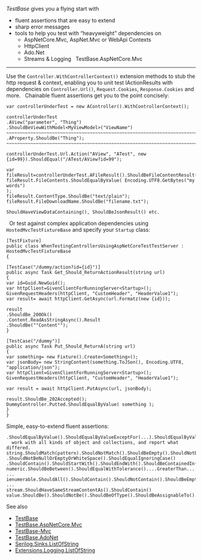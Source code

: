 *TestBase* gives you a flying start with
- fluent assertions that are easy to extend
- sharp error messages
- tools to help you test with “heavyweight” dependencies on
    -  AspNetCore.Mvc, AspNet.Mvc or WebApi Contexts
    -   HttpClient
    -   Ado.Net
    -   Streams & Logging
 
TestBase.AspNetCore.Mvc
-----------------------

Use the `Controller.WithControllerContext()` extension methods to stub the
http request &amp; context, enabling you to unit test IActionResults with
dependencies on `Controller.Url()`, `Request.Cookies`, `Response.Cookies`
and more.
 
Chainable fluent assertions get you to the point concisely:
 
```
var controllerUnderTest = new AController().WithControllerContext();
 
controllerUnderTest
.AView("parameter", "Thing")
.ShouldBeViewWithModel<MyViewModel>("ViewName")
~~~~~~~~~~~~~~~~~~~~~~~~~~~~~~~~~~~~~~~~~~~~~~~~~~~~~~~~~~~~~~~~~~~~~~~~~~~~~~~~
.AProperty.ShouldBe("Thing");
~~~~~~~~~~~~~~~~~~~~~~~~~~~~~~~~~~~~~~~~~~~~~~~~~~~~~~~~~~~~~~~~~~~~~~~~~~~~~~~~
 
controllerUnderTest.Url.Action("AView", "ATest", new
{id=99}).ShouldEqual("/ATest/AView?id=99");
 
var fileResult=controllerUnderTest.AFileResult().ShouldBeFileContentResult();
fileResult.FileContents.ShouldEqualByValue( Encoding.UTF8.GetBytes("my words")
);
fileResult.ContentType.ShouldBe("text/plain");
fileResult.FileDownloadName.ShouldBe("filename.txt");
 
ShouldHaveViewDataContaining(), ShouldBeJsonResult() etc.
```
 
Or test against complex application dependencies using
`HostedMvcTestFixtureBase` and specify your `Startup` class:
 
```
[TestFixture]
public class WhenTestingControllersUsingAspNetCoreTestTestServer :
HostedMvcTestFixtureBase
{
 
[TestCase("/dummy/action?id={id}")]
public async Task Get_Should_ReturnActionResult(string url)
{
var id=Guid.NewGuid();
var httpClient=GivenClientForRunningServer<Startup>();
GivenRequestHeaders(httpClient, "CustomHeader", "HeaderValue1");
var result= await httpClient.GetAsync(url.Formatz(new {id}));
 
result
.ShouldBe_200Ok()
.Content.ReadAsStringAsync().Result
.ShouldBe(""Content"");
}
 
[TestCase("/dummy")]
public async Task Put_Should_ReturnA(string url)
{
var something= new Fixture().Create<Something>();
var jsonBody= new StringContent(something.ToJSon(), Encoding.UTF8,
"application/json");
var httpClient=GivenClientForRunningServer<Startup>();
GivenRequestHeaders(httpClient, "CustomHeader", "HeaderValue1");
 
var result = await httpClient.PutAsync(url, jsonBody);
 
result.ShouldBe_202Accepted();
DummyController.Putted.ShouldEqualByValue( something );
}
}
```

Simple, easy-to-extend fluent assertions:
```
.ShouldEqualByValue().ShouldEqualByValueExceptFor(...).ShouldEqualByValueOnMembers()
  work with all kinds of object and collections, and report what differed.
string.ShouldMatch(pattern).ShouldNotMatch().ShouldBeEmpty().ShouldNotBeEmpty()
.ShouldNotBeNullOrEmptyOrWhiteSpace().ShouldEqualIgnoringCase()
.ShouldContain().ShouldStartWith().ShouldEndWith().ShouldBeContainedIn().ShouldBeOneOf().ShouldNotBeOneOf()
numeric.ShouldBeBetween().ShouldEqualWithTolerance()....GreaterThan....LessThan...GreaterOrEqualTo ...
ienumerable.ShouldAll().ShouldContain().ShouldNotContain().ShouldBeEmpty().ShouldNotBeEmpty() ...
stream.ShouldHaveSameStreamContentAs().ShouldContain()
value.ShouldBe().ShouldNotBe().ShouldBeOfType().ShouldBeAssignableTo()...
```

See also
 - [TestBase](https://www.nuget.org/packages/TestBase)
 - [TestBase.AspNetCore.Mvc](https://www.nuget.org/packages/TestBase.AspNetCore.Mvc)
 - [TestBase-Mvc](https://www.nuget.org/packages/TestBase-Mvc)
 - [TestBase.AdoNet](https://www.nuget.org/packages/TestBase.AdoNet)
 - [Serilog.Sinks.ListOfString](https://www.nuget.org/packages/Serilog.Sinks.Listofstring)
 - [Extensions.Logging.ListOfString](https://www.nuget.org/packages/Extensions.Logging.ListOfString)
